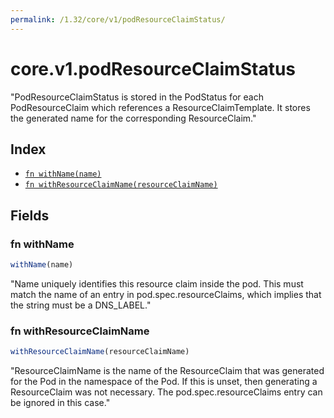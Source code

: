 ```yaml
---
permalink: /1.32/core/v1/podResourceClaimStatus/
---
```


# core.v1.podResourceClaimStatus

"PodResourceClaimStatus is stored in the PodStatus for each PodResourceClaim which references a ResourceClaimTemplate. It stores the generated name for the corresponding ResourceClaim."

## Index

* [`fn withName(name)`](#fn-withname)
* [`fn withResourceClaimName(resourceClaimName)`](#fn-withresourceclaimname)

## Fields

### fn withName

```ts
withName(name)
```

"Name uniquely identifies this resource claim inside the pod. This must match the name of an entry in pod.spec.resourceClaims, which implies that the string must be a DNS_LABEL."

### fn withResourceClaimName

```ts
withResourceClaimName(resourceClaimName)
```

"ResourceClaimName is the name of the ResourceClaim that was generated for the Pod in the namespace of the Pod. If this is unset, then generating a ResourceClaim was not necessary. The pod.spec.resourceClaims entry can be ignored in this case."